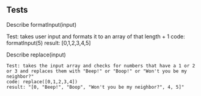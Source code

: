 ## Tests

Describe formatInput(input) 

  Test: takes user input and formats it to an array of that length + 1
  code: formatInput(5)
  result: [0,1,2,3,4,5]


  Describe replace(input)
  
    Test: takes the input array and checks for numbers that have a 1 or 2 or 3 and replaces them with "Beep!" or "Boop!" or "Won't you be my neighbor?" 
    code: replace([0,1,2,3,4])
    result: "[0, "Beep!", "Boop", "Won't you be my neighbor?", 4, 5]"